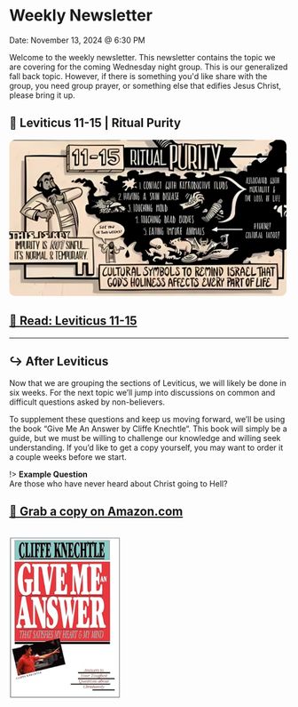 # Weekly Newsletter

<div class="box">Date: November 13, 2024 @ 6:30 PM</div>

Welcome to the weekly newsletter. This newsletter contains the topic we are covering for the coming Wednesday night group. This is our generalized fall back topic. However, if there is something you'd like share with the group, you need group prayer, or something else that edifies Jesus Christ, please bring it up.

## 📌 Leviticus 11-15 | Ritual Purity

<img style="border-radius: 10px; width: 500px" src="./media/Leviticus_11-15_Ritual-Purity.png" />

## <a class="button text-purple bg-purple" target="_blank" href="https://www.biblegateway.com/passage/?search=Leviticus%2011-15&version=NIV">📖 Read: Leviticus 11-15</a>

---

## ↪️ After Leviticus

Now that we are grouping the sections of Leviticus, we will likely be done in six weeks. For the next topic we’ll jump into discussions on common and difficult questions asked by non-believers.

To supplement these questions and keep us moving forward, we’ll be using the book “Give Me An Answer by Cliffe Knechtle“. This book will simply be a guide, but we must be willing to challenge our knowledge and willing seek understanding. If you’d like to get a copy yourself, you may want to order it a couple weeks before we start.

!> **Example Question**<br />
Are those who have never heard about Christ going to Hell?

## <a class="button bg-warning text-warning" target="_blank" href="https://www.amazon.com/Give-Answer-That-Satisfies-Heart/dp/0877845697/">📙 Grab a copy on Amazon.com</a>

<br />

<img src="./media/book-give-me-an-answer.png" style="width: 200px" />
